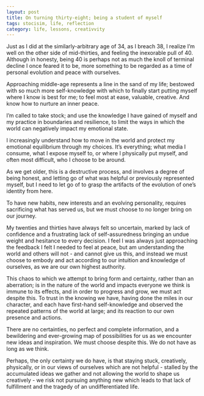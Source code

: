 ```yaml
---
layout: post
title: On turning thirty-eight; being a student of myself
tags: stocisim, life, reflection
category: life, lessons, creativvity
---
```


<!-- summary -->

Just as I did at the similarly-arbitrary age of 34, as I breach 38, I realize I’m well on the other side of mid-thirties, and feeling the inexorable pull of 40. Although in honesty, being 40 is perhaps not as much the knoll of terminal decline I once feared it to be, more something to be regarded as a time of personal evolution and peace with ourselves.

<!-- /summary -->

Approaching middle-age represents a line in the sand of my life; bestowed with so much more self-knowledge with which to finally start putting myself where I know is best for me; to feel most at ease, valuable, creative. And know how to nurture an inner peace.

I’m called to take stock; and use the knowledge I have gained of myself and my practice in boundaries and resilience, to limit the ways in which the world can negatively impact my emotional state.

I increasingly understand how to move in the world and protect my emotional equilibrium through my choices. It’s everything; what media I consume, what I expose myself to, or where I physically put myself, and often most difficult, who I choose to be around.

As we get older, this is a destructive process, and involves a degree of being honest, and letting go of what was helpful or previously represented myself, but I need to let go of to grasp the artifacts of the evolution of one’s identity from here.

To have new habits, new interests and an evolving personality, requires sacrificing what has served us, but we must choose to no longer bring on our journey.

My twenties and thirties have always felt so uncertain, marked by lack of confidence and a frustrating lack of self-assuredness bringing an undue weight and hesitance to every decision. I feel I was always just approaching the feedback I felt I needed to feel at peace, but am understanding the world and others will not - and cannot give us this, and instead we must choose to embody and act according to our intuition and knowledge of ourselves, as we are our own highest authority.

This chaos to which we attempt to bring form and certainty, rather than an aberration; is in the nature of the world and impacts everyone we think is immune to its effects, and in order to progress and grow, we must act despite this. To trust in the knowing we have, having done the miles in our character, and each have first-hand self-knowledge and observed the repeated patterns of the world at large; and its reaction to our own presence and actions.

There are no certainties, no perfect and complete information, and a bewildering and ever-growing map of possibilities for us as we encounter new ideas and inspiration. We must choose despite this. We do not have as long as we think.

Perhaps, the only certainty we do have, is that staying stuck, creatively, physically, or in our views of ourselves which are not helpful - stalled by the accumulated ideas we gather and not allowing the world to shape us creatively - we risk not pursuing anything new which leads to that lack of fulfillment and the tragedy of an undifferentiated life.
